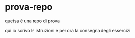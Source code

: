 # prova-repo
quetsa è una repo di prova

qui io scrivo le istruzioni e per ora la consegna degli essercizi

